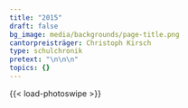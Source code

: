 ```yaml
---
title: "2015"
draft: false
bg_image: media/backgrounds/page-title.png
cantorpreisträger: Christoph Kirsch
type: schulchronik
pretext: "\n\n\n"
topics: {}
---
```

{{< load-photoswipe >}}

